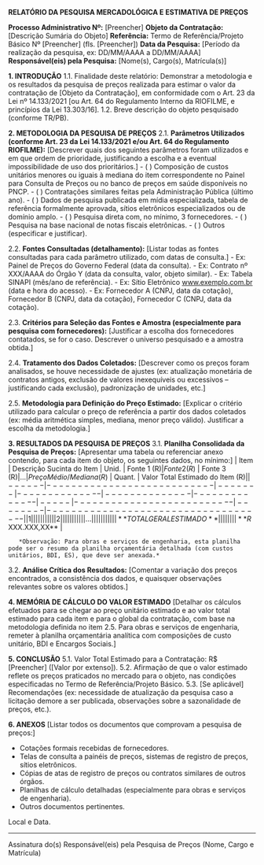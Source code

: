**RELATÓRIO DA PESQUISA MERCADOLÓGICA E ESTIMATIVA DE PREÇOS**

**Processo Administrativo Nº:** [Preencher]
**Objeto da Contratação:** [Descrição Sumária do Objeto]
**Referência:** Termo de Referência/Projeto Básico Nº [Preencher] (fls. [Preencher])
**Data da Pesquisa:** [Período da realização da pesquisa, ex: DD/MM/AAAA a DD/MM/AAAA]
**Responsável(eis) pela Pesquisa:** [Nome(s), Cargo(s), Matrícula(s)]

**1. INTRODUÇÃO**
   1.1. Finalidade deste relatório: Demonstrar a metodologia e os resultados da pesquisa de preços realizada para estimar o valor da contratação de [Objeto da Contratação], em conformidade com o Art. 23 da Lei nº 14.133/2021 [ou Art. 64 do Regulamento Interno da RIOFILME, e princípios da Lei 13.303/16].
   1.2. Breve descrição do objeto pesquisado (conforme TR/PB).

**2. METODOLOGIA DA PESQUISA DE PREÇOS**
   2.1. **Parâmetros Utilizados (conforme Art. 23 da Lei 14.133/2021 e/ou Art. 64 do Regulamento RIOFILME):**
       [Descrever quais dos seguintes parâmetros foram utilizados e em que ordem de prioridade, justificando a escolha e a eventual impossibilidade de uso dos prioritários.]
       - ( ) Composição de custos unitários menores ou iguais à mediana do item correspondente no Painel para Consulta de Preços ou no banco de preços em saúde disponíveis no PNCP.
       - ( ) Contratações similares feitas pela Administração Pública (último ano).
       - ( ) Dados de pesquisa publicada em mídia especializada, tabela de referência formalmente aprovada, sítios eletrônicos especializados ou de domínio amplo.
       - ( ) Pesquisa direta com, no mínimo, 3 fornecedores.
       - ( ) Pesquisa na base nacional de notas fiscais eletrônicas.
       - ( ) Outros (especificar e justificar).

   2.2. **Fontes Consultadas (detalhamento):**
       [Listar todas as fontes consultadas para cada parâmetro utilizado, com datas de consulta.]
       - Ex: Painel de Preços do Governo Federal (data da consulta).
       - Ex: Contrato nº XXX/AAAA do Órgão Y (data da consulta, valor, objeto similar).
       - Ex: Tabela SINAPI (mês/ano de referência).
       - Ex: Sítio Eletrônico www.exemplo.com.br (data e hora do acesso).
       - Ex: Fornecedor A (CNPJ, data da cotação), Fornecedor B (CNPJ, data da cotação), Fornecedor C (CNPJ, data da cotação).

   2.3. **Critérios para Seleção das Fontes e Amostra (especialmente para pesquisa com fornecedores):**
       [Justificar a escolha dos fornecedores contatados, se for o caso. Descrever o universo pesquisado e a amostra obtida.]

   2.4. **Tratamento dos Dados Coletados:**
       [Descrever como os preços foram analisados, se houve necessidade de ajustes (ex: atualização monetária de contratos antigos, exclusão de valores inexequíveis ou excessivos – justificando cada exclusão), padronização de unidades, etc.]

   2.5. **Metodologia para Definição do Preço Estimado:**
       [Explicar o critério utilizado para calcular o preço de referência a partir dos dados coletados (ex: média aritmética simples, mediana, menor preço válido). Justificar a escolha da metodologia.]

**3. RESULTADOS DA PESQUISA DE PREÇOS**
   3.1. **Planilha Consolidada da Pesquisa de Preços:**
       [Apresentar uma tabela ou referenciar anexo contendo, para cada item do objeto, os seguintes dados, no mínimo:]
       | Item | Descrição Sucinta do Item | Unid. | Fonte 1 (R$) | Fonte 2 (R$) | Fonte 3 (R$) | ... | Preço Médio/Mediana (R$) | Quant. | Valor Total Estimado do Item (R$) |
       |------|---------------------------|-------|--------------|--------------|--------------|-----|--------------------------|--------|------------------------------------|
       |  1   |                           |       |              |              |              |     |                          |        |                                    |
       |  2   |                           |       |              |              |              |     |                          |        |                                    |
       | ...  |                           |       |              |              |              |     |                          |        |                                    |
       | **TOTAL GERAL ESTIMADO**      |       |              |              |              |     |                          |        | **R$ XXX.XXX,XX**                  |

       *Observação: Para obras e serviços de engenharia, esta planilha pode ser o resumo da planilha orçamentária detalhada (com custos unitários, BDI, ES), que deve ser anexada.*

   3.2. **Análise Crítica dos Resultados:**
       [Comentar a variação dos preços encontrados, a consistência dos dados, e quaisquer observações relevantes sobre os valores obtidos.]

**4. MEMÓRIA DE CÁLCULO DO VALOR ESTIMADO**
   [Detalhar os cálculos efetuados para se chegar ao preço unitário estimado e ao valor total estimado para cada item e para o global da contratação, com base na metodologia definida no item 2.5. Para obras e serviços de engenharia, remeter à planilha orçamentária analítica com composições de custo unitário, BDI e Encargos Sociais.]

**5. CONCLUSÃO**
   5.1. Valor Total Estimado para a Contratação: R$ [Preencher] ([Valor por extenso]).
   5.2. Afirmação de que o valor estimado reflete os preços praticados no mercado para o objeto, nas condições especificadas no Termo de Referência/Projeto Básico.
   5.3. [Se aplicável] Recomendações (ex: necessidade de atualização da pesquisa caso a licitação demore a ser publicada, observações sobre a sazonalidade de preços, etc.).

**6. ANEXOS**
   [Listar todos os documentos que comprovam a pesquisa de preços:]
   - Cotações formais recebidas de fornecedores.
   - Telas de consulta a painéis de preços, sistemas de registro de preços, sítios eletrônicos.
   - Cópias de atas de registro de preços ou contratos similares de outros órgãos.
   - Planilhas de cálculo detalhadas (especialmente para obras e serviços de engenharia).
   - Outros documentos pertinentes.

Local e Data.

_________________________________________
Assinatura do(s) Responsável(eis) pela Pesquisa de Preços
(Nome, Cargo e Matrícula)

